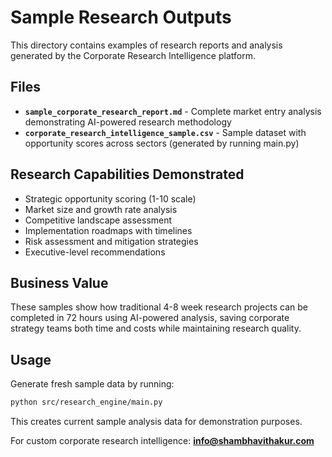 # Sample Research Outputs

This directory contains examples of research reports and analysis generated by the Corporate Research Intelligence platform.

## Files

- **`sample_corporate_research_report.md`** - Complete market entry analysis demonstrating AI-powered research methodology
- **`corporate_research_intelligence_sample.csv`** - Sample dataset with opportunity scores across sectors (generated by running main.py)

## Research Capabilities Demonstrated

- Strategic opportunity scoring (1-10 scale)
- Market size and growth rate analysis  
- Competitive landscape assessment
- Implementation roadmaps with timelines
- Risk assessment and mitigation strategies
- Executive-level recommendations

## Business Value

These samples show how traditional 4-8 week research projects can be completed in 72 hours using AI-powered analysis, saving corporate strategy teams both time and costs while maintaining research quality.

## Usage

Generate fresh sample data by running:
```bash
python src/research_engine/main.py
```

This creates current sample analysis data for demonstration purposes.

For custom corporate research intelligence: **info@shambhavithakur.com**
